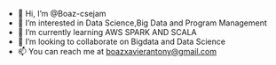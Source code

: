 - 👋 Hi, I’m @Boaz-csejam
- 👀 I’m interested in Data Science,Big Data and Program Management   
- 🌱 I’m currently learning AWS SPARK AND SCALA 
- 💞️ I’m looking to collaborate on Bigdata and Data Science
- 📫 You can reach me at boazxavierantony@gmail.com

<!---
Boaz-csejam/Boaz-csejam is a ✨ special ✨ repository because its `README.md` (this file) appears on your GitHub profile.
You can click the Preview link to take a look at your changes.
--->
